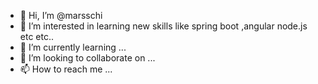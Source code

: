 - 👋 Hi, I’m @marsschi
- 👀 I’m interested in learning new skills like spring boot ,angular node.js etc etc..
- 🌱 I’m currently learning ...
- 💞️ I’m looking to collaborate on ...
- 📫 How to reach me ...

<!---
marsschi/marsschi is a ✨ special ✨ repository because its `README.md` (this file) appears on your GitHub profile.
You can click the Preview link to take a look at your changes.
--->
